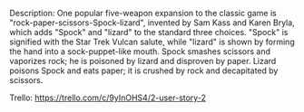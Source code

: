 Description:
One popular five-weapon expansion to the classic game is "rock-paper-scissors-Spock-lizard", invented by Sam Kass and Karen Bryla, which adds "Spock" and "lizard" to the standard three choices. "Spock" is signified with the Star Trek Vulcan salute, while "lizard" is shown by forming the hand into a sock-puppet-like mouth. Spock smashes scissors and vaporizes rock; he is poisoned by lizard and disproven by paper. Lizard poisons Spock and eats paper; it is crushed by rock and decapitated by scissors.

Trello:
https://trello.com/c/9yInOHS4/2-user-story-2